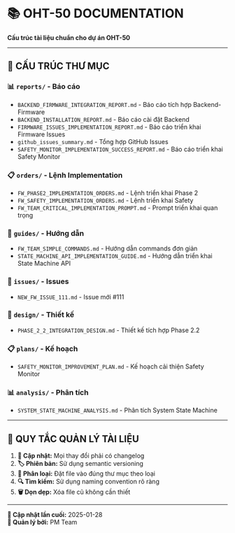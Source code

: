# 📚 **OHT-50 DOCUMENTATION**

**Cấu trúc tài liệu chuẩn cho dự án OHT-50**

---

## 📁 **CẤU TRÚC THƯ MỤC**

### **📊 `reports/` - Báo cáo**
- `BACKEND_FIRMWARE_INTEGRATION_REPORT.md` - Báo cáo tích hợp Backend-Firmware
- `BACKEND_INSTALLATION_REPORT.md` - Báo cáo cài đặt Backend
- `FIRMWARE_ISSUES_IMPLEMENTATION_REPORT.md` - Báo cáo triển khai Firmware Issues
- `github_issues_summary.md` - Tổng hợp GitHub Issues
- `SAFETY_MONITOR_IMPLEMENTATION_SUCCESS_REPORT.md` - Báo cáo triển khai Safety Monitor

### **📋 `orders/` - Lệnh Implementation**
- `FW_PHASE2_IMPLEMENTATION_ORDERS.md` - Lệnh triển khai Phase 2
- `FW_SAFETY_IMPLEMENTATION_ORDERS.md` - Lệnh triển khai Safety
- `FW_TEAM_CRITICAL_IMPLEMENTATION_PROMPT.md` - Prompt triển khai quan trọng

### **📖 `guides/` - Hướng dẫn**
- `FW_TEAM_SIMPLE_COMMANDS.md` - Hướng dẫn commands đơn giản
- `STATE_MACHINE_API_IMPLEMENTATION_GUIDE.md` - Hướng dẫn triển khai State Machine API

### **🐛 `issues/` - Issues**
- `NEW_FW_ISSUE_111.md` - Issue mới #111

### **🎨 `design/` - Thiết kế**
- `PHASE_2_2_INTEGRATION_DESIGN.md` - Thiết kế tích hợp Phase 2.2

### **📋 `plans/` - Kế hoạch**
- `SAFETY_MONITOR_IMPROVEMENT_PLAN.md` - Kế hoạch cải thiện Safety Monitor

### **📊 `analysis/` - Phân tích**
- `SYSTEM_STATE_MACHINE_ANALYSIS.md` - Phân tích System State Machine

---

## 🔄 **QUY TẮC QUẢN LÝ TÀI LIỆU**

1. **📝 Cập nhật:** Mọi thay đổi phải có changelog
2. **🏷️ Phiên bản:** Sử dụng semantic versioning
3. **📁 Phân loại:** Đặt file vào đúng thư mục theo loại
4. **🔍 Tìm kiếm:** Sử dụng naming convention rõ ràng
5. **🗑️ Dọn dẹp:** Xóa file cũ không cần thiết

---

**📅 Cập nhật lần cuối:** 2025-01-28  
**👥 Quản lý bởi:** PM Team